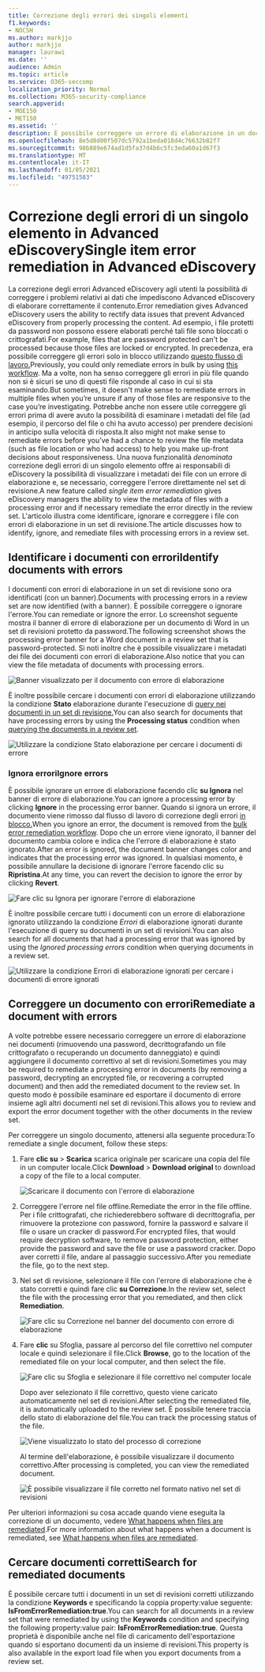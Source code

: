 ```yaml
---
title: Correzione degli errori dei singoli elementi
f1.keywords:
- NOCSH
ms.author: markjjo
author: markjjo
manager: laurawi
ms.date: ''
audience: Admin
ms.topic: article
ms.service: O365-seccomp
localization_priority: Normal
ms.collection: M365-security-compliance
search.appverid:
- MOE150
- MET150
ms.assetid: ''
description: È possibile correggere un errore di elaborazione in un documento in un set di revisioni in Advanced eDiscovery senza dover seguire il processo di correzione degli errori in blocco.
ms.openlocfilehash: 8e5d8d00f507dc5792a1beda018d4c76632b82f7
ms.sourcegitcommit: 98b889e674ad1d5fa37d4b6c5fc3eda60a1d67f3
ms.translationtype: MT
ms.contentlocale: it-IT
ms.lasthandoff: 01/05/2021
ms.locfileid: "49751583"
---
```

# <a name="single-item-error-remediation-in-advanced-ediscovery"></a><span data-ttu-id="60f6b-103">Correzione degli errori di un singolo elemento in Advanced eDiscovery</span><span class="sxs-lookup"><span data-stu-id="60f6b-103">Single item error remediation in Advanced eDiscovery</span></span>

<span data-ttu-id="60f6b-104">La correzione degli errori Advanced eDiscovery agli utenti la possibilità di correggere i problemi relativi ai dati che impediscono Advanced eDiscovery di elaborare correttamente il contenuto.</span><span class="sxs-lookup"><span data-stu-id="60f6b-104">Error remediation gives Advanced eDiscovery users the ability to rectify data issues that prevent Advanced eDiscovery from properly processing the content.</span></span> <span data-ttu-id="60f6b-105">Ad esempio, i file protetti da password non possono essere elaborati perché tali file sono bloccati o crittografati.</span><span class="sxs-lookup"><span data-stu-id="60f6b-105">For example, files that are password protected can't be processed because those files are locked or encrypted.</span></span> <span data-ttu-id="60f6b-106">In precedenza, era possibile correggere gli errori solo in blocco utilizzando [questo flusso di lavoro.](error-remediation-when-processing-data-in-advanced-ediscovery.md)</span><span class="sxs-lookup"><span data-stu-id="60f6b-106">Previously, you could only remediate errors in bulk by using [this workflow](error-remediation-when-processing-data-in-advanced-ediscovery.md).</span></span> <span data-ttu-id="60f6b-107">Ma a volte, non ha senso correggere gli errori in più file quando non si è sicuri se uno di questi file risponde al caso in cui si sta esaminando.</span><span class="sxs-lookup"><span data-stu-id="60f6b-107">But sometimes, it doesn't make sense to remediate errors in multiple files when you’re unsure if any of those files are responsive to the case you’re investigating.</span></span> <span data-ttu-id="60f6b-108">Potrebbe anche non essere utile correggere gli errori prima di avere avuto la possibilità di esaminare i metadati del file (ad esempio, il percorso del file o chi ha avuto accesso) per prendere decisioni in anticipo sulla velocità di risposta.</span><span class="sxs-lookup"><span data-stu-id="60f6b-108">It also might not make sense to remediate errors before you’ve had a chance to review the file metadata (such as file location or who had access) to help you make up-front decisions about responsiveness.</span></span> <span data-ttu-id="60f6b-109">Una nuova funzionalità *denominata* correzione degli errori di un singolo elemento offre ai responsabili di eDiscovery la possibilità di visualizzare i metadati dei file con un errore di elaborazione e, se necessario, correggere l'errore direttamente nel set di revisione.</span><span class="sxs-lookup"><span data-stu-id="60f6b-109">A new feature called *single item error remediation* gives eDiscovery managers the ability to view the metadata of files with a processing error and if necessary remediate the error directly in the review set.</span></span> <span data-ttu-id="60f6b-110">L'articolo illustra come identificare, ignorare e correggere i file con errori di elaborazione in un set di revisione.</span><span class="sxs-lookup"><span data-stu-id="60f6b-110">The article discusses how to identify, ignore, and remediate files with processing errors in a review set.</span></span>

## <a name="identify-documents-with-errors"></a><span data-ttu-id="60f6b-111">Identificare i documenti con errori</span><span class="sxs-lookup"><span data-stu-id="60f6b-111">Identify documents with errors</span></span>

<span data-ttu-id="60f6b-112">I documenti con errori di elaborazione in un set di revisione sono ora identificati (con un banner).</span><span class="sxs-lookup"><span data-stu-id="60f6b-112">Documents with processing errors in a review set are now identified (with a banner).</span></span> <span data-ttu-id="60f6b-113">È possibile correggere o ignorare l'errore.</span><span class="sxs-lookup"><span data-stu-id="60f6b-113">You can remediate or ignore the error.</span></span> <span data-ttu-id="60f6b-114">Lo screenshot seguente mostra il banner di errore di elaborazione per un documento di Word in un set di revisioni protetto da password.</span><span class="sxs-lookup"><span data-stu-id="60f6b-114">The following screenshot shows the processing error banner for a Word document in a review set that is password-protected.</span></span> <span data-ttu-id="60f6b-115">Si noti inoltre che è possibile visualizzare i metadati dei file dei documenti con errori di elaborazione.</span><span class="sxs-lookup"><span data-stu-id="60f6b-115">Also notice that you can view the file metadata of documents with processing errors.</span></span>

![Banner visualizzato per il documento con errore di elaborazione](../media/SIERimage1.png)

<span data-ttu-id="60f6b-117">È inoltre possibile cercare i documenti con errori di elaborazione utilizzando la condizione **Stato** elaborazione durante l'esecuzione di [query nei documenti in un set di revisione.](review-set-search.md)</span><span class="sxs-lookup"><span data-stu-id="60f6b-117">You can also search for documents that have processing errors by using the **Processing status** condition when [querying the documents in a review set](review-set-search.md).</span></span>

![Utilizzare la condizione Stato elaborazione per cercare i documenti di errore](../media/SIERimage2.png)

### <a name="ignore-errors"></a><span data-ttu-id="60f6b-119">Ignora errori</span><span class="sxs-lookup"><span data-stu-id="60f6b-119">Ignore errors</span></span>

<span data-ttu-id="60f6b-120">È possibile ignorare un errore di elaborazione facendo clic **su Ignora** nel banner di errore di elaborazione.</span><span class="sxs-lookup"><span data-stu-id="60f6b-120">You can ignore a processing error by clicking **Ignore** in the processing error banner.</span></span> <span data-ttu-id="60f6b-121">Quando si ignora un errore, il documento viene rimosso dal flusso di lavoro di correzione degli errori [in blocco.](error-remediation-when-processing-data-in-advanced-ediscovery.md)</span><span class="sxs-lookup"><span data-stu-id="60f6b-121">When you ignore an error, the document is removed from the [bulk error remediation workflow](error-remediation-when-processing-data-in-advanced-ediscovery.md).</span></span> <span data-ttu-id="60f6b-122">Dopo che un errore viene ignorato, il banner del documento cambia colore e indica che l'errore di elaborazione è stato ignorato.</span><span class="sxs-lookup"><span data-stu-id="60f6b-122">After an error is ignored, the document banner changes color and indicates that the processing error was ignored.</span></span> <span data-ttu-id="60f6b-123">In qualsiasi momento, è possibile annullare la decisione di ignorare l'errore facendo clic su **Ripristina**.</span><span class="sxs-lookup"><span data-stu-id="60f6b-123">At any time, you can revert the decision to ignore the error by clicking **Revert**.</span></span>

![Fare clic su Ignora per ignorare l'errore di elaborazione](../media/SIERimage3.png)

<span data-ttu-id="60f6b-125">È inoltre possibile cercare tutti i documenti con un errore di elaborazione ignorato utilizzando la condizione *Errori* di elaborazione ignorati durante l'esecuzione di query su documenti in un set di revisioni.</span><span class="sxs-lookup"><span data-stu-id="60f6b-125">You can also search for all documents that had a processing error that was ignored by using the *Ignored processing errors* condition when querying documents in a review set.</span></span>

![Utilizzare la condizione Errori di elaborazione ignorati per cercare i documenti di errore ignorati](../media/SIERimage4.png)

## <a name="remediate-a-document-with-errors"></a><span data-ttu-id="60f6b-127">Correggere un documento con errori</span><span class="sxs-lookup"><span data-stu-id="60f6b-127">Remediate a document with errors</span></span>

<span data-ttu-id="60f6b-128">A volte potrebbe essere necessario correggere un errore di elaborazione nei documenti (rimuovendo una password, decrittografando un file crittografato o recuperando un documento danneggiato) e quindi aggiungere il documento correttivo al set di revisioni.</span><span class="sxs-lookup"><span data-stu-id="60f6b-128">Sometimes you may be required to remediate a processing error in documents (by removing a password, decrypting an encrypted file, or recovering a corrupted document) and then add the remediated document to the review set.</span></span> <span data-ttu-id="60f6b-129">In questo modo è possibile esaminare ed esportare il documento di errore insieme agli altri documenti nel set di revisioni.</span><span class="sxs-lookup"><span data-stu-id="60f6b-129">This allows you to review and export the error document together with the other documents in the review set.</span></span> 

<span data-ttu-id="60f6b-130">Per correggere un singolo documento, attenersi alla seguente procedura:</span><span class="sxs-lookup"><span data-stu-id="60f6b-130">To remediate a single document, follow these steps:</span></span>

1. <span data-ttu-id="60f6b-131">Fare **clic su**  >  **Scarica** scarica originale per scaricare una copia del file in un computer locale.</span><span class="sxs-lookup"><span data-stu-id="60f6b-131">Click **Download** > **Download original** to download a copy of the file to a local computer.</span></span>

   ![Scaricare il documento con l'errore di elaborazione](../media/SIERimage5.png)

2. <span data-ttu-id="60f6b-133">Correggere l'errore nel file offline.</span><span class="sxs-lookup"><span data-stu-id="60f6b-133">Remediate the error in the file offline.</span></span> <span data-ttu-id="60f6b-134">Per i file crittografati, che richiederebbero software di decrittografia, per rimuovere la protezione con password, fornire la password e salvare il file o usare un cracker di password.</span><span class="sxs-lookup"><span data-stu-id="60f6b-134">For encrypted files, that would require decryption software, to remove password protection, either provide the password and save the file or use a password cracker.</span></span> <span data-ttu-id="60f6b-135">Dopo aver corretti il file, andare al passaggio successivo.</span><span class="sxs-lookup"><span data-stu-id="60f6b-135">After you remediate the file, go to the next step.</span></span>

3. <span data-ttu-id="60f6b-136">Nel set di revisione, selezionare il file con l'errore di elaborazione che è stato corretti e quindi fare clic **su Correzione**.</span><span class="sxs-lookup"><span data-stu-id="60f6b-136">In the review set, select the file with the processing error that you remediated, and then  click **Remediation**.</span></span>

   ![Fare clic su Correzione nel banner del documento con errore di elaborazione](../media/SIERimage6.png)


4. <span data-ttu-id="60f6b-138">Fare **clic** su Sfoglia, passare al percorso del file correttivo nel computer locale e quindi selezionare il file.</span><span class="sxs-lookup"><span data-stu-id="60f6b-138">Click **Browse**, go to the location of the remediated file on your local computer, and then select the file.</span></span>

   ![Fare clic su Sfoglia e selezionare il file correttivo nel computer locale](../media/SIERimage7.png)

    <span data-ttu-id="60f6b-140">Dopo aver selezionato il file correttivo, questo viene caricato automaticamente nel set di revisioni.</span><span class="sxs-lookup"><span data-stu-id="60f6b-140">After selecting the remediated file, it is automatically uploaded to the review set.</span></span> <span data-ttu-id="60f6b-141">È possibile tenere traccia dello stato di elaborazione del file.</span><span class="sxs-lookup"><span data-stu-id="60f6b-141">You can track the processing status of the file.</span></span>

    ![Viene visualizzato lo stato del processo di correzione](../media/SIERimage8.png)

   <span data-ttu-id="60f6b-143">Al termine dell'elaborazione, è possibile visualizzare il documento correttivo.</span><span class="sxs-lookup"><span data-stu-id="60f6b-143">After processing is completed, you can view the remediated document.</span></span>

    ![È possibile visualizzare il file corretto nel formato nativo nel set di revisioni](../media/SIERimage9.png)

<span data-ttu-id="60f6b-145">Per ulteriori informazioni su cosa accade quando viene eseguita la correzione di un documento, vedere [What happens when files are remediated](error-remediation-when-processing-data-in-advanced-ediscovery.md#what-happens-when-files-are-remediated).</span><span class="sxs-lookup"><span data-stu-id="60f6b-145">For more information about what happens when a document is remediated, see [What happens when files are remediated](error-remediation-when-processing-data-in-advanced-ediscovery.md#what-happens-when-files-are-remediated).</span></span>

## <a name="search-for-remediated-documents"></a><span data-ttu-id="60f6b-146">Cercare documenti corretti</span><span class="sxs-lookup"><span data-stu-id="60f6b-146">Search for remediated documents</span></span>

<span data-ttu-id="60f6b-147">È possibile cercare tutti i documenti in un set di revisioni corretti utilizzando la condizione **Keywords** e specificando la coppia property:value seguente: **IsFromErrorRemediation:true**.</span><span class="sxs-lookup"><span data-stu-id="60f6b-147">You can search for all documents in a review set that were remediated by using the **Keywords** condition and specifying the following property:value pair: **IsFromErrorRemediation:true**.</span></span> <span data-ttu-id="60f6b-148">Questa proprietà è disponibile anche nel file di caricamento dell'esportazione quando si esportano documenti da un insieme di revisioni.</span><span class="sxs-lookup"><span data-stu-id="60f6b-148">This property is also available in the export load file when you export documents from a review set.</span></span>
